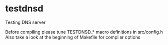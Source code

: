 testdnsd
========

Testing DNS server

Before compiling please tune TESTDNSD_* macro definitions in src/config.h
Also take a look at the beginning of Makefile for compiler options
